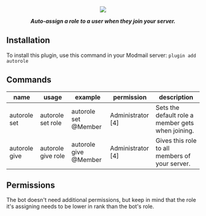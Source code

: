 <div align="center">
    <img  src="https://i.imgur.com/7DNRLHT.png" align="center">
    <p><strong><i>Auto-assign a role to a user when they join your server.</i></strong></p>
</div>

## Installation

To install this plugin, use this command in your Modmail server: `plugin add autorole`

## Commands

| name          | usage              | example               | permission         | description                                       |
|---------------|--------------------|-----------------------|--------------------|---------------------------------------------------|
| autorole set  | autorole set role  | autorole set @Member  | Administrator [4]  | Sets the default role a member gets when joining. |
| autorole give | autorole give role | autorole give @Member | Administrator [4]  | Gives this role to all members of your server.    |

## Permissions

The bot doesn't need additional permissions, but keep in mind that the role it's assigning needs to be lower in rank than the bot's role.